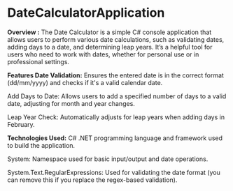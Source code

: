# DateCalculatorApplication

**Overview :**
The Date Calculator is a simple C# console application that allows users to perform various date calculations, such as validating dates, adding days to a date, and determining leap years. It’s a helpful tool for users who need to work with dates, whether for personal use or in professional settings.

**Features Date Validation:** 
Ensures the entered date is in the correct format (dd/mm/yyyy) and checks if it's a valid calendar date.

Add Days to Date: Allows users to add a specified number of days to a valid date, adjusting for month and year changes. 

Leap Year Check: Automatically adjusts for leap years when adding days in February.

**Technologies Used:**
C# .NET  programming language and framework used to build the application. 

System: Namespace used for basic input/output and date operations.

System.Text.RegularExpressions: Used for validating the date format (you can remove this if you replace the regex-based validation).
